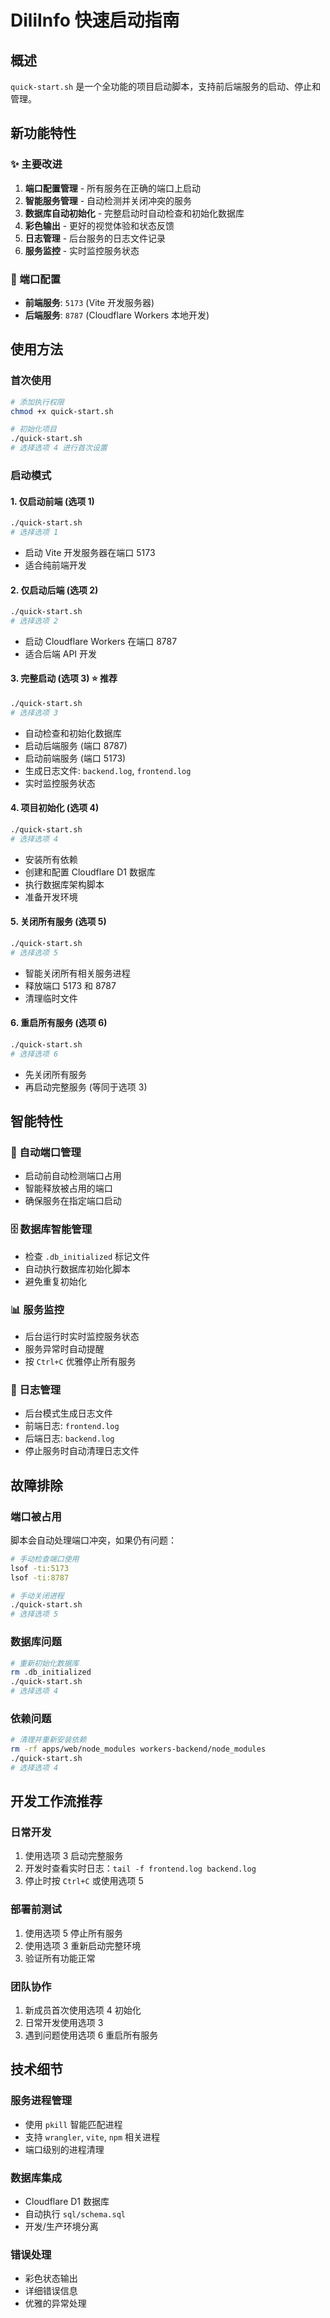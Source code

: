 # DiliInfo 快速启动指南

## 概述

`quick-start.sh` 是一个全功能的项目启动脚本，支持前后端服务的启动、停止和管理。

## 新功能特性

### ✨ 主要改进

1. **端口配置管理** - 所有服务在正确的端口上启动
2. **智能服务管理** - 自动检测并关闭冲突的服务
3. **数据库自动初始化** - 完整启动时自动检查和初始化数据库
4. **彩色输出** - 更好的视觉体验和状态反馈
5. **日志管理** - 后台服务的日志文件记录
6. **服务监控** - 实时监控服务状态

### 🎯 端口配置

- **前端服务**: `5173` (Vite 开发服务器)
- **后端服务**: `8787` (Cloudflare Workers 本地开发)

## 使用方法

### 首次使用

```bash
# 添加执行权限
chmod +x quick-start.sh

# 初始化项目
./quick-start.sh
# 选择选项 4 进行首次设置
```

### 启动模式

#### 1. 仅启动前端 (选项 1)
```bash
./quick-start.sh
# 选择选项 1
```
- 启动 Vite 开发服务器在端口 5173
- 适合纯前端开发

#### 2. 仅启动后端 (选项 2)
```bash
./quick-start.sh
# 选择选项 2
```
- 启动 Cloudflare Workers 在端口 8787
- 适合后端 API 开发

#### 3. 完整启动 (选项 3) ⭐ 推荐
```bash
./quick-start.sh
# 选择选项 3
```
- 自动检查和初始化数据库
- 启动后端服务 (端口 8787)
- 启动前端服务 (端口 5173)
- 生成日志文件: `backend.log`, `frontend.log`
- 实时监控服务状态

#### 4. 项目初始化 (选项 4)
```bash
./quick-start.sh
# 选择选项 4
```
- 安装所有依赖
- 创建和配置 Cloudflare D1 数据库
- 执行数据库架构脚本
- 准备开发环境

#### 5. 关闭所有服务 (选项 5)
```bash
./quick-start.sh
# 选择选项 5
```
- 智能关闭所有相关服务进程
- 释放端口 5173 和 8787
- 清理临时文件

#### 6. 重启所有服务 (选项 6)
```bash
./quick-start.sh
# 选择选项 6
```
- 先关闭所有服务
- 再启动完整服务 (等同于选项 3)

## 智能特性

### 🔧 自动端口管理
- 启动前自动检测端口占用
- 智能释放被占用的端口
- 确保服务在指定端口启动

### 🗄️ 数据库智能管理
- 检查 `.db_initialized` 标记文件
- 自动执行数据库初始化脚本
- 避免重复初始化

### 📊 服务监控
- 后台运行时实时监控服务状态
- 服务异常时自动提醒
- 按 `Ctrl+C` 优雅停止所有服务

### 📝 日志管理
- 后台模式生成日志文件
- 前端日志: `frontend.log`
- 后端日志: `backend.log`
- 停止服务时自动清理日志文件

## 故障排除

### 端口被占用
脚本会自动处理端口冲突，如果仍有问题：
```bash
# 手动检查端口使用
lsof -ti:5173
lsof -ti:8787

# 手动关闭进程
./quick-start.sh
# 选择选项 5
```

### 数据库问题
```bash
# 重新初始化数据库
rm .db_initialized
./quick-start.sh
# 选择选项 4
```

### 依赖问题
```bash
# 清理并重新安装依赖
rm -rf apps/web/node_modules workers-backend/node_modules
./quick-start.sh
# 选择选项 4
```

## 开发工作流推荐

### 日常开发
1. 使用选项 3 启动完整服务
2. 开发时查看实时日志：`tail -f frontend.log backend.log`
3. 停止时按 `Ctrl+C` 或使用选项 5

### 部署前测试
1. 使用选项 5 停止所有服务
2. 使用选项 3 重新启动完整环境
3. 验证所有功能正常

### 团队协作
1. 新成员首次使用选项 4 初始化
2. 日常开发使用选项 3
3. 遇到问题使用选项 6 重启所有服务

## 技术细节

### 服务进程管理
- 使用 `pkill` 智能匹配进程
- 支持 `wrangler`, `vite`, `npm` 相关进程
- 端口级别的进程清理

### 数据库集成
- Cloudflare D1 数据库
- 自动执行 `sql/schema.sql`
- 开发/生产环境分离

### 错误处理
- 彩色状态输出
- 详细错误信息
- 优雅的异常处理 